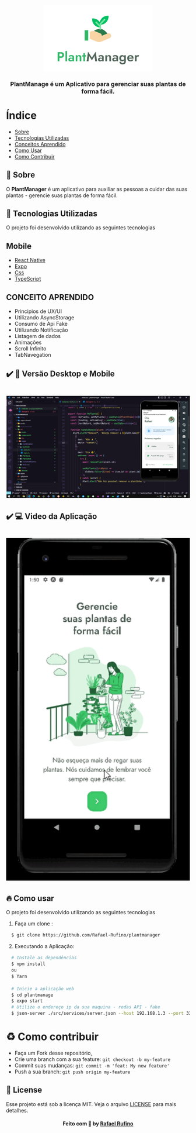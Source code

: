 
<h3 align="center">
    <img alt="Logo" title="#logo" width="300px" src="./.github/logo.png">
    <br><br>
    <b> PlantManage é um Aplicativo para gerenciar suas plantas de forma fácil.</b>  
    <br>
</h3>



# Índice

- [Sobre](#sobre)
- [Tecnologias Utilizadas](#tecnologias-utilizadas)
- [Conceitos Aprendido](#conceito-aprendido)
- [Como Usar](#como-usar)
- [Como Contribuir](#como-contribuir)

## :bookmark: Sobre
O <strong>PlantManager</strong> é um aplicativo para auxiliar as pessoas a cuidar das suas plantas - gerencie suas plantas de forma fácil.


<a id="tecnologias-utilizadas"></a>

## :rocket: Tecnologias Utilizadas

O projeto foi desenvolvido utilizando as seguintes tecnologias

## Mobile

- [React Native](https://developer.mozilla.org/pt-BR/docs/Aprender/HTML/Introducao_ao_HTML)
- [Expo](https://developer.mozilla.org/pt-BR/docs/Web/JavaScript)
- [Css](https://developer.mozilla.org/pt-BR/docs/Web/JavaScript)
- [TypeScript](https://developer.mozilla.org/pt-BR/docs/Web/JavaScript)




<a id="#conceito-aprendido"></a>

## CONCEITO APRENDIDO

- Principios de UX/UI
- Utilizando AsyncStorage
- Consumo de Api Fake
- Utilizando Notificação
- Listagem de dados
- Animações
- Scroll Infinito
- TabNavegation


## :heavy_check_mark: :iphone: Versão Desktop e Mobile

<h1 align="center">
    <img alt="home" src="./.github/home.png" width="900px">
</h1>

## :heavy_check_mark: :computer: Video da Aplicação

<h1 align="center">
    <img alt="mobile" src="./.github/video.gif" width="900px">
</h1>


<a id="como-usar"></a>

## :fire: Como usar
O projeto foi desenvolvido utilizando as seguintes tecnologias

1. Faça um clone :

```sh
  $ git clone https://github.com/Rafael-Rufino/plantmanager
```

2. Executando a Aplicação:

```sh
  # Instale as dependências
  $ npm install 
  ou 
  $ Yarn

  # Inicie a aplicação web
  $ cd plantmanage
  $ expo start
  # Utilize o endereço ip da sua maquina - rodas API - fake
  $ json-server ./src/services/server.json --host 192.168.1.3 --port 3333

```

<a id="como-contribuir"></a>


# :recycle: Como contribuir

- Faça um Fork desse repositório,
- Crie uma branch com a sua feature: `git checkout -b my-feature`
- Commit suas mudanças: `git commit -m 'feat: My new feature'`
- Push a sua branch: `git push origin my-feature`


## :memo: License

Esse projeto está sob a licença MIT. Veja o arquivo [LICENSE](LICENSE.md) para mais detalhes.


<h4 align="center">
    Feito com 💜 by <a href="https://portfolio-rafael-rufino.vercel.app/" target="_blank">Rafael Rufino</a>
</h4>
